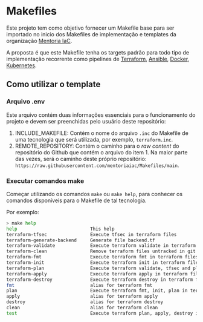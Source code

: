 # Makefiles

Este projeto tem como objetivo fornecer um Makefile base para ser importado no inicio dos Makefiles de implementação e templates da organização [Mentoria IaC](https://github.com/mentoriaiac).

A proposta é que este Makefile tenha os targets padrão para todo tipo de implementação recorrente como pipelines de [Terraform](https://www.terraform.io/), [Ansible](https://www.ansible.com/), [Docker](https://www.docker.com/), [Kubernetes](https://kubernetes.io/pt/).

## Como utilizar o template

### Arquivo .env

Este arquivo contém duas informações essenciais para o funcionamento do projeto e devem ser preenchidas pelo usuário deste repositório:

1. INCLUDE_MAKEFILE: Contém o nome do arquivo `.inc` do Makefile de uma tecnologia que será utilizada, por exemplo, `terraform.inc`.
2. REMOTE_REPOSITORY: Contém o caminho para o _raw content_ do repositório do Github que contém o arquivo do item 1. Na maior parte das vezes, será o caminho deste próprio repositório: `https://raw.githubusercontent.com/mentoriaiac/Makefiles/main`.


### Executar comandos make

Começar utilizando os comandos `make` ou `make help`, para conhecer os comandos disponíveis para o Makefile de tal tecnologia.

Por exemplo:

```sh
> make help
help                           This help
terraform-tfsec                Execute tfsec in terraform files
terraform-generate-backend     Generate file backend.tf
terraform-validate             Execute terraform validate in terraform files
terraform-clean                Remove terraform files untracked in git
terraform-fmt                  Execute terraform fmt in terraform files
terraform-init                 Execute terraform init in terraform files
terraform-plan                 Execute terraform validate, tfsec and plan in terraform files
terraform-apply                Execute terraform apply in terraform files
terraform-destroy              Execute terraform destroy in terraform files
fmt                            alias for terraform fmt
plan                           Execute terraform fmt, init, plan in terraform files
apply                          alias for terraform apply
destroy                        alias for terraform destroy
clean                          alias for terraform clean
test                           Execute terraform plan, apply, destroy in terraform files
```

